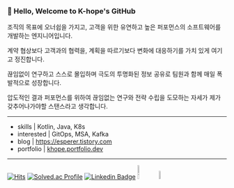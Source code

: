 ### 👋 Hello, Welcome to K-hope's GitHub

조직의 목표에 오너쉽을 가지고, 고객을 위한 유연하고 높은 퍼포먼스의 소프트웨어를 개발하는 엔지니어입니다.

계약 협상보다 고객과의 협력을, 계획을 따르기보다 변화에 대응하기를 가치 있게 여기고 정진합니다.

끊임없이 연구하고 스스로 몰입하며 극도의 투명화된 정보 공유로 팀원과 함께 매일 폭발적으로 성장합니다.

압도적인 결과 퍼포먼스를 위하여 끊임없는 연구와 전략 수립을 도모하는 자세가 제가 갖추어나가야할 스탠스라고 생각합니다.


---

- skills | Kotlin, Java, K8s
- interested | GitOps, MSA, Kafka
- blog | https://esperer.tistory.com
- portfolio | [khope.portfolio.dev](https://drive.google.com/file/d/1hkqA4XthmZbU9ZshdfapninPLjUBYbL_/view?usp=sharing)

---


[![Hits](https://hits.seeyoufarm.com/api/count/incr/badge.svg?url=https://github.com/esperar&count_bg=%239576FF&title_bg=%23555555&icon=kotlin.svg&icon_color=%23E7E7E7&title=hits&edge_flat=false)](https://hits.seeyoufarm.com) [![Solved.ac Profile](http://mazassumnida.wtf/api/mini/generate_badge?boj=huemang)](https://solved.ac/huemang) 
[![Linkedin Badge](https://img.shields.io/badge/-LinkedIn-blue?style=flat-square&logo=Linkedin&logoColor=white&link=https://www.linkedin.com/in/chan-ho-ohk-3a902a80/)](https://www.linkedin.com/in/%ED%9D%AC%EB%A7%9D-%EA%B9%80-30769a301/) 
<a href="https://esperer.tistory.com/">
  <img alt="Tistory" src ="https://img.shields.io/badge/Tistory-FF5D01.svg?&style=for-the-badge&logoColor=white&logo=Tesla" width=9%></a>
<a href="mailto:s22043@gsm.hs.kr">
<img src="https://img.shields.io/badge/Gmail-d14836?style=flat-square&logo=Gmail&logoColor=white&link=s22043@gsm.hs.kr" width=7%></a>
